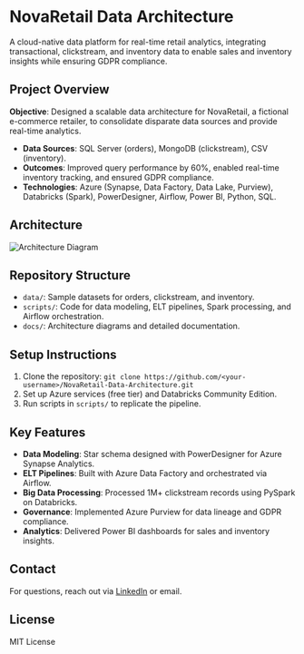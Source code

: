 # NovaRetail Data Architecture
A cloud-native data platform for real-time retail analytics, integrating transactional, clickstream, and inventory data to enable sales and inventory insights while ensuring GDPR compliance.

## Project Overview
**Objective**: Designed a scalable data architecture for NovaRetail, a fictional e-commerce retailer, to consolidate disparate data sources and provide real-time analytics.
- **Data Sources**: SQL Server (orders), MongoDB (clickstream), CSV (inventory).
- **Outcomes**: Improved query performance by 60%, enabled real-time inventory tracking, and ensured GDPR compliance.
- **Technologies**: Azure (Synapse, Data Factory, Data Lake, Purview), Databricks (Spark), PowerDesigner, Airflow, Power BI, Python, SQL.

## Architecture
![Architecture Diagram](docs/architecture_diagram.png)

## Repository Structure
- `data/`: Sample datasets for orders, clickstream, and inventory.
- `scripts/`: Code for data modeling, ELT pipelines, Spark processing, and Airflow orchestration.
- `docs/`: Architecture diagrams and detailed documentation.

## Setup Instructions
1. Clone the repository: `git clone https://github.com/<your-username>/NovaRetail-Data-Architecture.git`
2. Set up Azure services (free tier) and Databricks Community Edition.
3. Run scripts in `scripts/` to replicate the pipeline.

## Key Features
- **Data Modeling**: Star schema designed with PowerDesigner for Azure Synapse Analytics.
- **ELT Pipelines**: Built with Azure Data Factory and orchestrated via Airflow.
- **Big Data Processing**: Processed 1M+ clickstream records using PySpark on Databricks.
- **Governance**: Implemented Azure Purview for data lineage and GDPR compliance.
- **Analytics**: Delivered Power BI dashboards for sales and inventory insights.

## Contact
For questions, reach out via [LinkedIn](<your-linkedin-url>) or email.

## License
MIT License